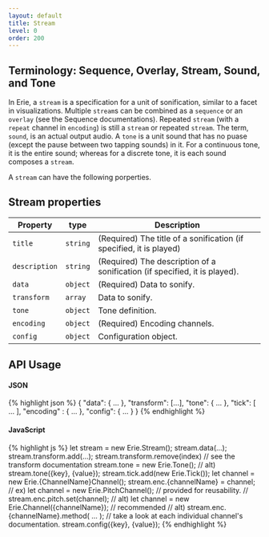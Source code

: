 ```yaml
---
layout: default
title: Stream
level: 0
order: 200
---
```


## Terminology: Sequence, Overlay, Stream, Sound, and Tone

In Erie, a `stream` is a specification for a unit of sonification, similar to a facet in visualizations.
Multiple `stream`s can be combined as a `sequence` or an `overlay` (see the Sequence documentations).
Repeated `stream` (with a `repeat` channel in `encoding`) is still a `stream` or repeated `stream`.
The term, `sound`, is an actual output audio.
A `tone` is a unit sound that has no puase (except the pause between two tapping sounds) in it.
For a continuous tone, it is the entire sound; whereas for a discrete tone, it is each sound composes a `stream`.

A `stream` can have the following porperties.

## Stream properties

| Property | type | Description |
| -------- | ---- | ----------- |
| `title` | `string` | (Required) The title of a sonification (if specified, it is played) |
| `description` | `string` | (Required) The description of a sonification (if specified, it is played). |
| `data` | `object` | (Required) Data to sonify. |
| `transform` | `array` | Data to sonify. |
| `tone` | `object` | Tone definition. |
| `encoding` | `object` | (Required) Encoding channels. |
| `config` | `object` | Configuration object. |

## API Usage

<code-groups>
<code-group>
<h4>JSON</h4>
{% highlight json %}
{
  "data": { ... },
  "transform": [...],
  "tone": { ... },
  "tick": [ ... ],
  "encoding" : { ... },
  "config": { ... }
}
{% endhighlight %}
</code-group>
<code-group>
<h4>JavaScript</h4>
{% highlight js %}
let stream = new Erie.Stream();
stream.data(...);
stream.transform.add(...);
stream.transform.remove(index) // see the transform documentation
stream.tone = new Erie.Tone();
// alt) stream.tone({key}, {value});
stream.tick.add(new Erie.Tick());
let channel = new Erie.{ChannelName}Channel();
stream.enc.{channelName} = channel;
// ex) let channel = new Erie.PitchChannel(); // provided for reusability.
//     stream.enc.pitch.set(channel);
// alt) let channel = new Erie.Channel({channelName}); // recommended
// alt) stream.enc.{channelName}.method( ... );
// take a look at each individual channel's documentation.
stream.config({key}, {value});
{% endhighlight %}
</code-group>
</code-groups>

